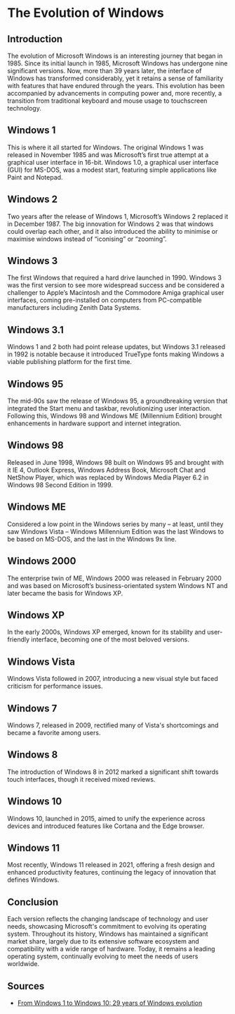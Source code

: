 # The Evolution of Windows

## Introduction

The evolution of Microsoft Windows is an interesting journey that began in 1985. Since its initial launch in 1985, Microsoft Windows has undergone nine significant versions. Now, more than 39 years later, the interface of Windows has transformed considerably, yet it retains a sense of familiarity with features that have endured through the years. This evolution has been accompanied by advancements in computing power and, more recently, a transition from traditional keyboard and mouse usage to touchscreen technology.

## Windows 1
This is where it all started for Windows. The original Windows 1 was released in November 1985 and was Microsoft’s first true attempt at a graphical user interface in 16-bit. Windows 1.0, a graphical user interface (GUI) for MS-DOS, was a modest start, featuring simple applications like Paint and Notepad.

## Windows 2
Two years after the release of Windows 1, Microsoft’s Windows 2 replaced it in December 1987. The big innovation for Windows 2 was that windows could overlap each other, and it also introduced the ability to minimise or maximise windows instead of “iconising” or “zooming”.

## Windows 3
The first Windows that required a hard drive launched in 1990. Windows 3 was the first version to see more widespread success and be considered a challenger to Apple’s Macintosh and the Commodore Amiga graphical user interfaces, coming pre-installed on computers from PC-compatible manufacturers including Zenith Data Systems.

## Windows 3.1
Windows 1 and 2 both had point release updates, but Windows 3.1 released in 1992 is notable because it introduced TrueType fonts making Windows a viable publishing platform for the first time.

## Windows 95
The mid-90s saw the release of Windows 95, a groundbreaking version that integrated the Start menu and taskbar, revolutionizing user interaction. Following this, Windows 98 and Windows ME (Millennium Edition) brought enhancements in hardware support and internet integration.

## Windows 98
Released in June 1998, Windows 98 built on Windows 95 and brought with it IE 4, Outlook Express, Windows Address Book, Microsoft Chat and NetShow Player, which was replaced by Windows Media Player 6.2 in Windows 98 Second Edition in 1999.

## Windows ME
Considered a low point in the Windows series by many – at least, until they saw Windows Vista – Windows Millennium Edition was the last Windows to be based on MS-DOS, and the last in the Windows 9x line.

## Windows 2000
The enterprise twin of ME, Windows 2000 was released in February 2000 and was based on Microsoft’s business-orientated system Windows NT and later became the basis for Windows XP.

## Windows XP
In the early 2000s, Windows XP emerged, known for its stability and user-friendly interface, becoming one of the most beloved versions. 

## Windows Vista
Windows Vista followed in 2007, introducing a new visual style but faced criticism for performance issues.

## Windows 7
Windows 7, released in 2009, rectified many of Vista's shortcomings and became a favorite among users. 

## Windows 8
The introduction of Windows 8 in 2012 marked a significant shift towards touch interfaces, though it received mixed reviews.

## Windows 10
Windows 10, launched in 2015, aimed to unify the experience across devices and introduced features like Cortana and the Edge browser.

## Windows 11
Most recently, Windows 11 released in 2021, offering a fresh design and enhanced productivity features, continuing the legacy of innovation that defines Windows.

## Conclusion
Each version reflects the changing landscape of technology and user needs, showcasing Microsoft's commitment to evolving its operating system. Throughout its history, Windows has maintained a significant market share, largely due to its extensive software ecosystem and compatibility with a wide range of hardware. Today, it remains a leading operating system, continually evolving to meet the needs of users worldwide.

## Sources

- [From Windows 1 to Windows 10: 29 years of Windows evolution](https://www.theguardian.com/technology/2014/oct/02/from-windows-1-to-windows-10-29-years-of-windows-evolution)
